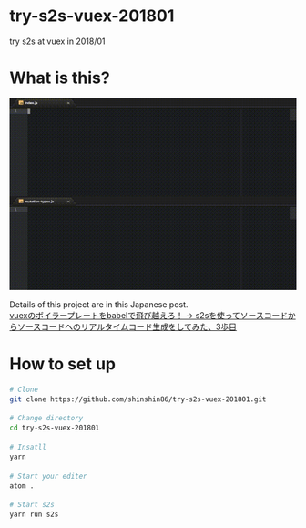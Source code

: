 # try-s2s-vuex-201801
try s2s at vuex in 2018/01

# What is this?

![gif](https://github.com/shinshin86/try-s2s-vuex-201801/blob/master/gif/s2s_vuex_sample.gif?raw=true)

Details of this project are in this Japanese post.<br>
[vuexのボイラープレートをbabelで飛び越えろ！ -> s2sを使ってソースコードからソースコードへのリアルタイムコード生成をしてみた、3歩目](https://qiita.com/shinshin86/items/d68cdce126a61b8f7f8e)

# How to set up

```bash
# Clone
git clone https://github.com/shinshin86/try-s2s-vuex-201801.git

# Change directory
cd try-s2s-vuex-201801

# Insatll
yarn

# Start your editer
atom .

# Start s2s
yarn run s2s

```
